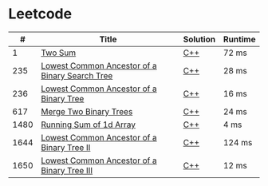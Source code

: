 # Leetcode

| # | Title | Solution | Runtime |
|---| ----- | -------- | ------- |
|1|[ Two Sum](https://leetcode.com/problems/two-sum/)|[C++](./solutions/1.%20Two%20Sum.cpp)|72 ms|
|235|[ Lowest Common Ancestor of a Binary Search Tree](https://leetcode.com/problems/lowest-common-ancestor-of-a-binary-search-tree/)|[C++](./solutions/235.%20Lowest%20Common%20Ancestor%20of%20a%20Binary%20Search%20Tree.cpp)|28 ms|
|236|[ Lowest Common Ancestor of a Binary Tree](https://leetcode.com/problems/lowest-common-ancestor-of-a-binary-tree/)|[C++](./solutions/236.%20Lowest%20Common%20Ancestor%20of%20a%20Binary%20Tree.cpp)|16 ms|
|617|[ Merge Two Binary Trees](https://leetcode.com/problems/merge-two-binary-trees/)|[C++](./solutions/617.%20Merge%20Two%20Binary%20Trees.cpp)|24 ms|
|1480|[ Running Sum of 1d Array](https://leetcode.com/problems/running-sum-of-1d-array/)|[C++](./solutions/1480.%20Running%20Sum%20of%201d%20Array.cpp)|4 ms|
|1644|[ Lowest Common Ancestor of a Binary Tree II](https://leetcode.com/problems/lowest-common-ancestor-of-a-binary-tree-ii/)|[C++](./solutions/1644.%20Lowest%20Common%20Ancestor%20of%20a%20Binary%20Tree%20II.cpp)|124 ms|
|1650|[ Lowest Common Ancestor of a Binary Tree III](https://leetcode.com/problems/lowest-common-ancestor-of-a-binary-tree-iii/)|[C++](./solutions/1650.%20Lowest%20Common%20Ancestor%20of%20a%20Binary%20Tree%20III.cpp)|12 ms|
